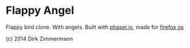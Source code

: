 Flappy Angel
======================

Flappy bird clone. With angels. Built with [phaser.io][1], made for [firefox os][2]

(c) 2014 Dirk Zimmermann

[1]: https://phaser.io/
[2]: https://www.mozilla.org/en-US/firefox/os/
